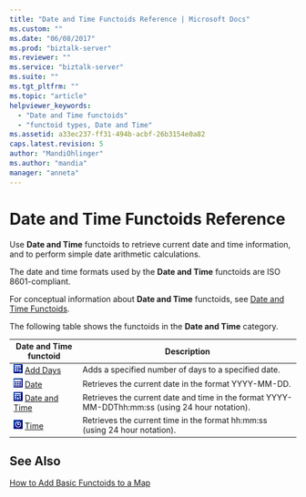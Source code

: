 ```yaml
---
title: "Date and Time Functoids Reference | Microsoft Docs"
ms.custom: ""
ms.date: "06/08/2017"
ms.prod: "biztalk-server"
ms.reviewer: ""
ms.service: "biztalk-server"
ms.suite: ""
ms.tgt_pltfrm: ""
ms.topic: "article"
helpviewer_keywords: 
  - "Date and Time functoids"
  - "functoid types, Date and Time"
ms.assetid: a33ec237-ff31-494b-acbf-26b3154e0a82
caps.latest.revision: 5
author: "MandiOhlinger"
ms.author: "mandia"
manager: "anneta"
---
```

# Date and Time Functoids Reference
Use **Date and Time** functoids to retrieve current date and time information, and to perform simple date arithmetic calculations.  
  
 The date and time formats used by the **Date and Time** functoids are ISO 8601-compliant.  
  
 For conceptual information about **Date and Time** functoids, see [Date and Time Functoids](../core/date-and-time-functoids.md).  
  
 The following table shows the functoids in the **Date and Time** category.  
  
|Date and Time functoid|Description|  
|----------------------------|-----------------|  
|![](../core/media/dateadddays.gif "dateadddays") [Add Days](../core/add-days-functoid.md)|Adds a specified number of days to a specified date.|  
|![](../core/media/datecurrentdate.gif "datecurrentdate") [Date](../core/date-functoid.md)|Retrieves the current date in the format YYYY-MM-DD.|  
|![](../core/media/datecurrentdatetime.gif "datecurrentdatetime") [Date and Time](../core/date-and-time-functoid.md)|Retrieves the current date and time in the format YYYY-MM-DDThh:mm:ss (using 24 hour notation).|  
|![](../core/media/datetime.gif "datetime") [Time](../core/time-functoid.md)|Retrieves the current time in the format hh:mm:ss (using 24 hour notation).|  
  
## See Also  
 [How to Add Basic Functoids to a Map](../core/how-to-add-basic-functoids-to-a-map.md)